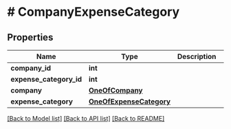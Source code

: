 # # CompanyExpenseCategory

## Properties

Name | Type | Description | Notes
------------ | ------------- | ------------- | -------------
**company_id** | **int** |  | [optional]
**expense_category_id** | **int** |  | [optional]
**company** | [**OneOfCompany**](OneOfCompany.md) |  | [optional]
**expense_category** | [**OneOfExpenseCategory**](OneOfExpenseCategory.md) |  | [optional]

[[Back to Model list]](../../README.md#models) [[Back to API list]](../../README.md#endpoints) [[Back to README]](../../README.md)
